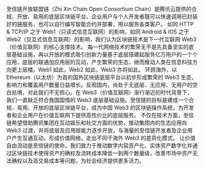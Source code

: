 至信链开放联盟链（Zhi Xin Chain Open Consortium Chain）是腾讯云提供的合规、开放、易用的底层区块链平台，企业用户与个人开发者既可以快速调用已封装好的链服务，也可以自行编写智能合约并部署，用以服务各类客户。
如同 HTTP & TCP/IP 之于 Web1（只读式信息互联网）的影响，如同 Android & IOS 之于 Web2（交互式信息互联网）的影响，我们认为区块链技术是下一代互联网 Web3（价值互联网）的核心支撑技术。
每一代网络技术的繁荣无不是先具备坚实的底层基础设施，再以开放的模式吸引创新力量基于底层搭建起服务亿万用户的一个个应用，底层的联通加应用层的互动，产生繁荣的生态，继而推动人类在信息科技方向更上层楼。Web1 如此，Web2 如此，Web3 亦将如此。
环顾海外，以 Ethereum（以太坊）为首的国外区块链底层平台以初步形成繁荣的 Web3 生态，影响力和覆盖用户数量日益增长。反观国内，尚处于无底层、无应用、无用户的空白处境，对此我们不无担心。在 Web3（价值互联网）渐行渐近的时代背景下，我们一直缺乏符合我国国情的 Web3 底层基础设施。至信链的目标是建成一个合规、易用、开放的底层区块链平台，成为中国 Web3 的区块链操作系统，为开发者和企业用户在价值互联网下提供高性价比的底层服务。
不仅在技术方面，至信链希望借助腾讯集团在互动娱乐和社交方面的优势，推动集团内的生态应用向 Web3 过渡，并将底层及应用层能力逐步开放，与海量的至信链开发者及企业用户产生互通互动，形成价值网络，走出不同于海外 Web3 的差异化模式。
让价值自由流动是至信链的使命，我们致力于推动数字内容资产化、实体资产数字化并通过区块链技术使得资产的确权及流转成本降低一到两个数量级，改善市场中资产无法确权以及高交易成本等问题，为社会经济提供更多活力。
